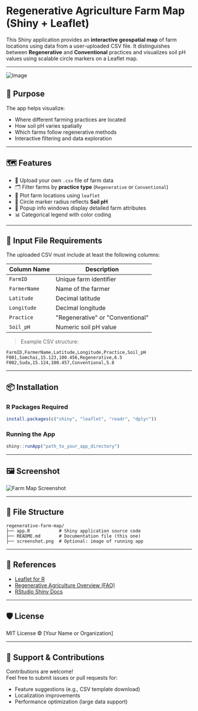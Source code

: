 
# Regenerative Agriculture Farm Map (Shiny + Leaflet)

This Shiny application provides an **interactive geospatial map** of farm locations using data from a user-uploaded CSV file. It distinguishes between **Regenerative** and **Conventional** practices and visualizes soil pH values using scalable circle markers on a Leaflet map.

---

![Image](https://github.com/user-attachments/assets/770de71b-cd1e-4e7f-8fc9-4b9ea09d7d48)

## 🌾 Purpose

The app helps visualize:

- Where different farming practices are located
- How soil pH varies spatially
- Which farms follow regenerative methods
- Interactive filtering and data exploration

---

## 🗺️ Features

- 📂 Upload your own `.csv` file of farm data
- 🗂️ Filter farms by **practice type** (`Regenerative` or `Conventional`)
- 📍 Plot farm locations using `leaflet`
- 🎨 Circle marker radius reflects **Soil pH**
- 📌 Popup info windows display detailed farm attributes
- 📊 Categorical legend with color coding

---

## 📄 Input File Requirements

The uploaded CSV must include at least the following columns:

| Column Name | Description                      |
|-------------|----------------------------------|
| `FarmID`    | Unique farm identifier           |
| `FarmerName`| Name of the farmer               |
| `Latitude`  | Decimal latitude                 |
| `Longitude` | Decimal longitude                |
| `Practice`  | "Regenerative" or "Conventional" |
| `Soil_pH`   | Numeric soil pH value            |

> Example CSV structure:
```csv
FarmID,FarmerName,Latitude,Longitude,Practice,Soil_pH
F001,Somchai,15.123,100.456,Regenerative,6.5
F002,Suda,15.124,100.457,Conventional,5.8
```

---

## 📦 Installation

### R Packages Required

```r
install.packages(c("shiny", "leaflet", "readr", "dplyr"))
```

### Running the App

```r
shiny::runApp("path_to_your_app_directory")
```

---

## 🖼️ Screenshot

![Farm Map Screenshot](screenshot.png)

---

## 📁 File Structure

```
regenerative-farm-map/
├── app.R           # Shiny application source code
├── README.md       # Documentation file (this one)
├── screenshot.png  # Optional: image of running app
```

---

## 📘 References

- [Leaflet for R](https://rstudio.github.io/leaflet/)
- [Regenerative Agriculture Overview (FAO)](https://www.fao.org/regenerative-agriculture)
- [RStudio Shiny Docs](https://shiny.posit.co/)

---

## 🛡️ License

MIT License © [Your Name or Organization]

---

## 🙋 Support & Contributions

Contributions are welcome!  
Feel free to submit issues or pull requests for:

- Feature suggestions (e.g., CSV template download)
- Localization improvements
- Performance optimization (large data support)
